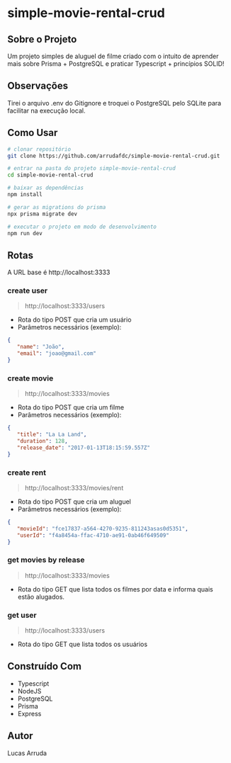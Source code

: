 # simple-movie-rental-crud

## Sobre o Projeto

Um projeto simples de aluguel de filme criado com o intuito de aprender mais sobre Prisma + PostgreSQL e praticar Typescript + princípios SOLID!

## Observações

Tirei o arquivo .env do Gitignore e troquei o PostgreSQL pelo SQLite para facilitar na execução local.

## Como Usar

```bash
# clonar repositório
git clone https://github.com/arrudafdc/simple-movie-rental-crud.git

# entrar na pasta do projeto simple-movie-rental-crud
cd simple-movie-rental-crud

# baixar as dependências
npm install

# gerar as migrations do prisma
npx prisma migrate dev

# executar o projeto em modo de desenvolvimento
npm run dev

```

## Rotas

A URL base é http://localhost:3333

### create user

> http://localhost:3333/users
- Rota do tipo POST que cria um usuário
- Parâmetros necessários (exemplo):

```json
{
   "name": "João",
   "email": "joao@gmail.com"
}
```

### create movie

> http://localhost:3333/movies
- Rota do tipo POST que cria um filme
- Parâmetros necessários (exemplo):
  
```json
{
   "title": "La La Land",
   "duration": 128,
   "release_date": "2017-01-13T18:15:59.557Z"
}
```

### create rent

> http://localhost:3333/movies/rent
- Rota do tipo POST que cria um aluguel
- Parâmetros necessários (exemplo):
  
```json
{
   "movieId": "fce17837-a564-4270-9235-811243asas0d5351",
   "userId": "f4a8454a-ffac-4710-ae91-0ab46f649509"
}
```

### get movies by release

> http://localhost:3333/movies
- Rota do tipo GET que lista todos os filmes por data e informa quais estão alugados.

### get user

> http://localhost:3333/users
- Rota do tipo GET que lista todos os usuários


## Construído Com

* Typescript
* NodeJS
* PostgreSQL
* Prisma
* Express

## Autor

Lucas Arruda
